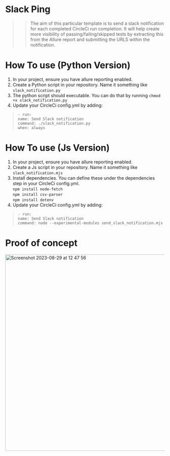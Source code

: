 # Slack Ping
>>The aim of this particular template is to send a slack notification for each completed
> CircleCi run completion. It will help create more visibility of passing/failing/skipped tests 
> by extracting this from the Allure report and submitting the URLS within the notification.

# How To use (Python Version)
1. In your project, ensure you have allure reporting enabled. 
2. Create a Python script in your repository. Name it something like `slack_notification.py`
3. The python script should executable. You can do that by running `chmod +x slack_notification.py`
4. Update your CircleCi config.yml by adding: <br>
>`- run:` <br>
          `name: Send Slack notification` <br>
          `command: ./slack_notification.py` <br>
          `when: always`

# How To use (Js Version)
1. In your project, ensure you have allure reporting enabled.
2. Create a Js script in your repository. Name it something like `slack_notification.mjs`
3. Install dependencies. You can define these under the dependencies step in your CircleCi config.yml.
   <br> `npm install node-fetch`
   <br> `npm install csv-parser`
   <br> `npm install dotenv`
4. Update your CircleCi config.yml by adding: <br>
>`- run:` <br>
`name: Send Slack notification` <br>
`command: node --experimental-modules send_slack_notification.mjs`
# Proof of concept
<img width="621" alt="Screenshot 2023-08-29 at 12 47 56" src="https://github.com/Jurence/slack-notification-template/assets/66213283/64e5df10-b604-4873-a5a1-96a4154340ad">
